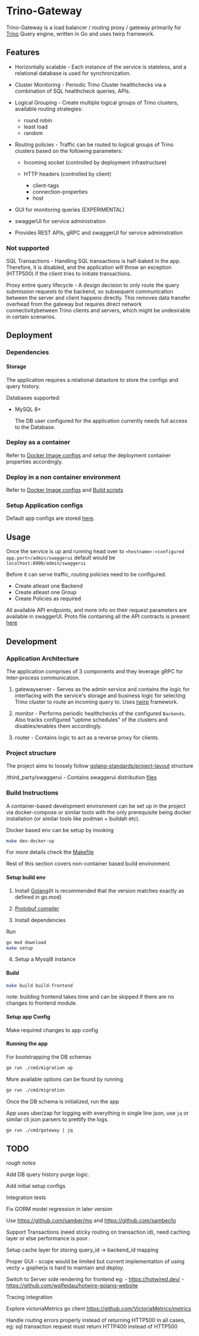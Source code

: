 # Trino-Gateway

Trino-Gateway is a load balancer / routing proxy / gateway primarily for [Trino](https://trino.io/) Query engine, written in Go and uses twirp framework.


## Features

- Horizontally scalable - Each instance of the service is stateless, and a relational database is used for synchronization.

- Cluster Monitoring - Periodic Trino Cluster healthchecks via a combination of SQL healthcheck queries, APIs.

- Logical Grouping - Create multiple logical groups of Trino clusters, available routing strategies:

  - round robin
  - least load
  - random

- Routing policies - Traffic can be routed to logical groups of Trino clusters based on the following parameters:

  - Incoming socket (controlled by deployment infrastructure)
  - HTTP headers (controlled by client)

    - client-tags
    - connection-properties
    - host

- GUI for monitoring queries (EXPERIMENTAL)

- swaggerUI for service administration

- Provides REST APIs, gRPC and swaggerUI for service administration

### Not supported

SQL Transactions - Handling SQL transactions is half-baked in the app. Therefore, it is disabled, and the application will throw an exception (HTTP500) if the client tries to initiate transactions.

Proxy entire query lifecycle - A design decision to only route the query submission requests to the backend, so subsequent communication between the server and client happens directly. This removes data transfer overhead from the gateway but requires direct network connectivitybetween Trino clients and servers, which might be undesirable in certain scenarios.

## Deployment

### Dependencies

#### Storage

The application requires a relational datastore to store the configs and query history.

Databases supported:
- MySQL 8+

  The DB user configured for the application currently needs full access to the Database.

### Deploy as a container

 Refer to [Docker Image configs](build/docker) and setup the deployment container properties accordingly.

### Deploy in a non container environment

Refer to [Docker Image configs](build/docker) and [Build scripts](scripts/setup.sh)

### Setup Application configs

Default app configs are stored [here](config/default.toml).


## Usage

Once the service is up and running head over to `<hostname>:<configured app.port>/admin/swaggerui` default would be `localhost:8000/admin/swaggerui`

Before it can serve traffic, routing policies need to be configured.

- Create atleast one Backend
- Create atleast one Group
- Create Policies as required

All available API endpoints, and more info on their request parameters are available in swaggerUI.
Proto file containing all the API contracts is present [here](rpc/gateway/service.proto)

## Development

### Application Architecture

The application comprises of 3 components and they leverage gRPC for Inter-process communication.

1. gatewayserver - Serves as the admin service and contains the logic for interfacing with the service's storage and business logic for selecting Trino cluster to route an incoming query to.
Uses [twirp](https://github.com/twitchtv/twirp) framework.

2. monitor - Performs periodic healthchecks of the configured `Backends`. Also tracks configured "uptime schedules" of the clusters and disables/enables them accordingly.

3. router - Contains logic to act as a reverse proxy for clients.

### Project structure

The project aims to loosely follow [golang-standards/project-layout](https://github.com/golang-standards/project-layout) structure


/third_party/swaggerui  -  Contains swaggerui distribution [files](https://github.com/swagger-api/swagger-ui/tree/v4.12.0/dist)

### Build Instructions

A container-based development environment can be set up in the project via docker-compose or similar tools with the only prerequisite being docker installation (or similar tools like podman + buildah etc).

Docker based env can be setup by invoking

```bash
make dev-docker-up
```

For more details check the [Makefile](Makefile)

Rest of this section covers non-container based build environment.

#### Setup build env

1. Install [Golang](https://go.dev)(It is recommended that the version matches exactly as defined in go.mod)

2. [Protobuf compiler](https://github.com/protocolbuffers/protobuf/releases)  

3. Install dependencies

Run

```bash
go mod download
make setup
```

4. Setup a Mysql8 instance

#### Build

```bash
make build build-frontend
```

note: building frontend takes time and can be skipped if there are no changes to frontend module.

#### Setup app Config

Make required changes to app config

#### Running the app

For bootstrapping the DB schemas

```bash
go run ./cmd/migration up
```

More available options can be found by running

```bash
go run ./cmd/migration
```

Once the DB schema is initialized, run the app

App uses uber/zap for logging with everything in single line json, use `jq` or similar cli json parsers to prettify the logs.
```bash
go run ./cmd/gateway | jq
```

## TODO 

_rough notes_

Add DB query history purge logic.

Add initial setup configs

Integration tests

Fix GORM model regression in later version

Use https://github.com/samber/mo and https://github.com/samber/lo

Support Transactions (need sticky routing on transaction id), need caching layer or else performance is poor.

Setup cache layer for storing query_id -> backend_id mapping

Proper GUI - scope would be limited but current implementation of using vecty + gopherjs is hard to maintain and deploy.

Switch to Server side rendering for frontend eg:
    - https://hotwired.dev/
    - https://github.com/wolfeidau/hotwire-golang-website

Tracing integration

Explore victoriaMetrics go client <https://github.com/VictoriaMetrics/metrics>


Handle routing errors properly instead of returning HTTP500 in all cases, eg: sql transaction request must return HTTP400 instead of HTTP500
